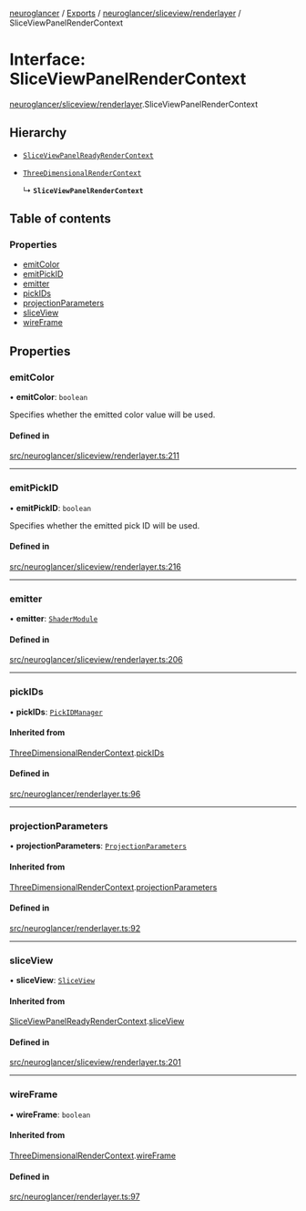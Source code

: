 [neuroglancer](../README.md) / [Exports](../modules.md) / [neuroglancer/sliceview/renderlayer](../modules/neuroglancer_sliceview_renderlayer.md) / SliceViewPanelRenderContext

# Interface: SliceViewPanelRenderContext

[neuroglancer/sliceview/renderlayer](../modules/neuroglancer_sliceview_renderlayer.md).SliceViewPanelRenderContext

## Hierarchy

- [`SliceViewPanelReadyRenderContext`](neuroglancer_sliceview_renderlayer.SliceViewPanelReadyRenderContext.md)

- [`ThreeDimensionalRenderContext`](neuroglancer_renderlayer.ThreeDimensionalRenderContext.md)

  ↳ **`SliceViewPanelRenderContext`**

## Table of contents

### Properties

- [emitColor](neuroglancer_sliceview_renderlayer.SliceViewPanelRenderContext.md#emitcolor)
- [emitPickID](neuroglancer_sliceview_renderlayer.SliceViewPanelRenderContext.md#emitpickid)
- [emitter](neuroglancer_sliceview_renderlayer.SliceViewPanelRenderContext.md#emitter)
- [pickIDs](neuroglancer_sliceview_renderlayer.SliceViewPanelRenderContext.md#pickids)
- [projectionParameters](neuroglancer_sliceview_renderlayer.SliceViewPanelRenderContext.md#projectionparameters)
- [sliceView](neuroglancer_sliceview_renderlayer.SliceViewPanelRenderContext.md#sliceview)
- [wireFrame](neuroglancer_sliceview_renderlayer.SliceViewPanelRenderContext.md#wireframe)

## Properties

### emitColor

• **emitColor**: `boolean`

Specifies whether the emitted color value will be used.

#### Defined in

[src/neuroglancer/sliceview/renderlayer.ts:211](https://github.com/ActiveBrainAtlas2/neuroglancer/blob/034b457d/src/neuroglancer/sliceview/renderlayer.ts#L211)

___

### emitPickID

• **emitPickID**: `boolean`

Specifies whether the emitted pick ID will be used.

#### Defined in

[src/neuroglancer/sliceview/renderlayer.ts:216](https://github.com/ActiveBrainAtlas2/neuroglancer/blob/034b457d/src/neuroglancer/sliceview/renderlayer.ts#L216)

___

### emitter

• **emitter**: [`ShaderModule`](../modules/neuroglancer_webgl_shader.md#shadermodule)

#### Defined in

[src/neuroglancer/sliceview/renderlayer.ts:206](https://github.com/ActiveBrainAtlas2/neuroglancer/blob/034b457d/src/neuroglancer/sliceview/renderlayer.ts#L206)

___

### pickIDs

• **pickIDs**: [`PickIDManager`](../classes/neuroglancer_object_picking.PickIDManager.md)

#### Inherited from

[ThreeDimensionalRenderContext](neuroglancer_renderlayer.ThreeDimensionalRenderContext.md).[pickIDs](neuroglancer_renderlayer.ThreeDimensionalRenderContext.md#pickids)

#### Defined in

[src/neuroglancer/renderlayer.ts:96](https://github.com/ActiveBrainAtlas2/neuroglancer/blob/034b457d/src/neuroglancer/renderlayer.ts#L96)

___

### projectionParameters

• **projectionParameters**: [`ProjectionParameters`](../classes/neuroglancer_projection_parameters.ProjectionParameters.md)

#### Inherited from

[ThreeDimensionalRenderContext](neuroglancer_renderlayer.ThreeDimensionalRenderContext.md).[projectionParameters](neuroglancer_renderlayer.ThreeDimensionalRenderContext.md#projectionparameters)

#### Defined in

[src/neuroglancer/renderlayer.ts:92](https://github.com/ActiveBrainAtlas2/neuroglancer/blob/034b457d/src/neuroglancer/renderlayer.ts#L92)

___

### sliceView

• **sliceView**: [`SliceView`](../classes/neuroglancer_sliceview_frontend.SliceView.md)

#### Inherited from

[SliceViewPanelReadyRenderContext](neuroglancer_sliceview_renderlayer.SliceViewPanelReadyRenderContext.md).[sliceView](neuroglancer_sliceview_renderlayer.SliceViewPanelReadyRenderContext.md#sliceview)

#### Defined in

[src/neuroglancer/sliceview/renderlayer.ts:201](https://github.com/ActiveBrainAtlas2/neuroglancer/blob/034b457d/src/neuroglancer/sliceview/renderlayer.ts#L201)

___

### wireFrame

• **wireFrame**: `boolean`

#### Inherited from

[ThreeDimensionalRenderContext](neuroglancer_renderlayer.ThreeDimensionalRenderContext.md).[wireFrame](neuroglancer_renderlayer.ThreeDimensionalRenderContext.md#wireframe)

#### Defined in

[src/neuroglancer/renderlayer.ts:97](https://github.com/ActiveBrainAtlas2/neuroglancer/blob/034b457d/src/neuroglancer/renderlayer.ts#L97)
